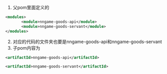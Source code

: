  1. 父pom里面定义的
```xml
<modules>
       <module>nngame-goods-api</module>
       <module>nngame-goods-servant</module>
</modules>
```
2. 对应的代码的文件夹也要是nngame-goods-api和nngame-goods-servant
3. 子pom内容为
```xml
<artifactId>nngame-goods-api</artifactId>
```
```xml
<artifactId>nngame-goods-servant</artifactId>
```